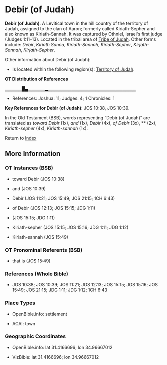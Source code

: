 # Debir (of Judah)
**Debir (of Judah)**. 
A Levitical town in the hill country of the territory of Judah, assigned to the clan of Aaron; formerly called Kiriath-Sepher and also known as Kiriath-Sannah. It was captured by Othniel, Israel's first judge (Judges 1:11–13). 
Located in the tribal area of [Tribe of Judah](../../../groups/md/acai/Judah.md). 
Other forms include: 
*Debir*, *Kiriath Sanna*, *Kiriath-Sannah*, *Kiriath-Sepher*, *Kirjath-Sannah*, *Kirjath-Sepher*. 




Other information about Debir (of Judah):


* Is located within the following region(s): 
[Territory of Judah](TerritoryOfJudah.md). 


**OT Distribution of References**

▁▁▁▁▁█▄▁▁▁▁▁▂▁▁▁▁▁▁▁▁▁▁▁▁▁▁▁▁▁▁▁▁▁▁▁▁▁▁
* References: Joshua: 11; Judges: 4; 1 Chronicles: 1



**Key References for Debir (of Judah)**: 
JOS 10:38, JOS 10:39. 


In the Old Testament (BSB), words representing “Debir (of Judah)” are translated as 
*toward Debir* (1x), *and* (1x), *Debir* (4x), *of Debir* (3x), ** (2x), *Kiriath-sepher* (4x), *Kiriath-sannah* (1x). 




Return to [Index](00-Index.md)

## More Information

### OT Instances (BSB)

* toward Debir (JOS 10:38)

* and (JOS 10:39)

* Debir (JOS 11:21; JOS 15:49; JOS 21:15; 1CH 6:43)

* of Debir (JOS 12:13; JOS 15:15; JDG 1:11)

*  (JOS 15:15; JDG 1:11)

* Kiriath-sepher (JOS 15:15; JOS 15:16; JDG 1:11; JDG 1:12)

* Kiriath-sannah (JOS 15:49)



### OT Pronominal Referents (BSB)

* that is (JOS 15:49)



### References (Whole Bible)

* JOS 10:38; JOS 10:39; JOS 11:21; JOS 12:13; JOS 15:15; JOS 15:16; JOS 15:49; JOS 21:15; JDG 1:11; JDG 1:12; 1CH 6:43


### Place Types

* OpenBible.info: settlement

* ACAI: town



### Geographic Coordinates

* OpenBible.info: lat 31.4166696; lon 34.96667012

* VizBible: lat 31.4166696; lon 34.96667012





